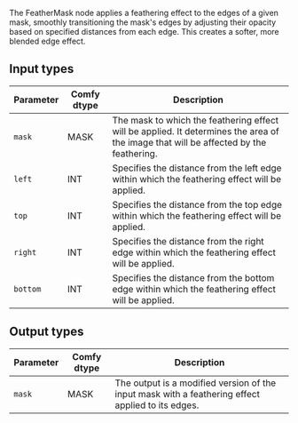 The FeatherMask node applies a feathering effect to the edges of a given mask, smoothly transitioning the mask's edges by adjusting their opacity based on specified distances from each edge. This creates a softer, more blended edge effect.

## Input types

| Parameter | Comfy dtype | Description |
|-----------|--------------|-------------|
| `mask`    | MASK         | The mask to which the feathering effect will be applied. It determines the area of the image that will be affected by the feathering. |
| `left`    | INT          | Specifies the distance from the left edge within which the feathering effect will be applied. |
| `top`     | INT          | Specifies the distance from the top edge within which the feathering effect will be applied. |
| `right`   | INT          | Specifies the distance from the right edge within which the feathering effect will be applied. |
| `bottom`  | INT          | Specifies the distance from the bottom edge within which the feathering effect will be applied. |

## Output types

| Parameter | Comfy dtype | Description |
|-----------|--------------|-------------|
| `mask`    | MASK         | The output is a modified version of the input mask with a feathering effect applied to its edges. |